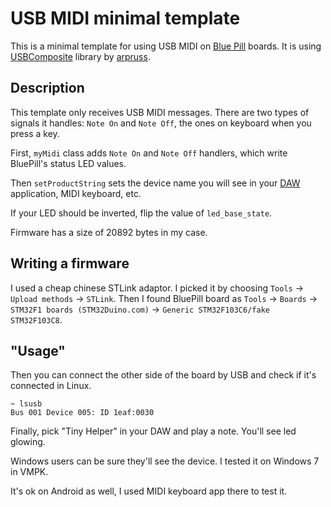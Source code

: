 # USB MIDI minimal template

This is a minimal template for using USB MIDI on [Blue Pill](https://stm32-base.org/boards/STM32F103C8T6-Blue-Pill) boards.
It is using [USBComposite](https://github.com/arpruss/USBComposite_stm32f1) library by [arpruss](https://github.com/arpruss/).

## Description

This template only receives USB MIDI messages.
There are two types of signals it handles: `Note On` and `Note Off`, the ones on keyboard when you press a key.

First, `myMidi` class adds `Note On` and `Note Off` handlers, which write BluePill's status LED values.

Then `setProductString` sets the device name you will see in your [DAW](https://en.wikipedia.org/wiki/Digital_audio_workstation) application, MIDI keyboard, etc.

If your LED should be inverted, flip the value of `led_base_state`.

Firmware has a size of 20892 bytes in my case.

## Writing a firmware

I used a cheap chinese STLink adaptor.
I picked it by choosing `Tools` -> `Upload methods` -> `STLink`.
Then I found BluePill board as 
`Tools` -> `Boards` -> `STM32F1 boards (STM32Duino.com)` -> `Generic STM32F103C6/fake STM32F103C8`.

## "Usage"

Then you can connect the other side of the board by USB and check if it's connected in Linux.

    ~ lsusb
    Bus 001 Device 005: ID 1eaf:0030

Finally, pick "Tiny Helper" in your DAW and play a note. You'll see led glowing.

Windows users can be sure they'll see the device. I tested it on Windows 7 in VMPK.

It's ok on Android as well, I used MIDI keyboard app there to test it.
